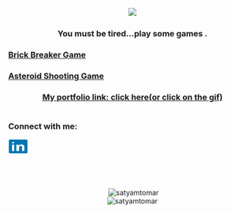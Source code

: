 <p align='center'><a href='https://portfolio-satyamtomar.vercel.app'><img  src='https://media.giphy.com/media/PkSHEWBqHKBt0R48rL/giphy.gif'></a></p>
<h3 align="center">You must be tired...play some games .</h3>
<h3> <a href="https://brick-breaking-game.vercel.app/">Brick Breaker Game</h3>
<div align="space-between">
  <h3> <a href="https://asteroidshootinggame.vercel.app/">Asteroid Shooting Game</h3>
<h3 align='center'>My portfolio link: <a href="https://portfolio-satyamtomar.vercel.app">click here(or click on the gif) </a> </h3>
<h1></h1>
</div>
<h3 align="left">Connect with me:</h3>

<p align="left">
<a href="https://linkedin.com/in/satyam-tomar-0873a91b0" target="blank"><img align="center" src="./img/ic_linkedin.svg" alt="satyam-tomar-0873a91b0" height="30" width="40" /></a>
</p>
<h1></h2>
<br>
<p align="center">&nbsp;<img width='48%' src="https://github-readme-stats.vercel.app/api?username=satyamtomar&show_icons=true&locale=en&theme=algolia" alt="satyamtomar" />
  <br>
<img width='48%'  src="https://github-readme-streak-stats.herokuapp.com/?user=satyamtomar&&theme=algolia" alt="satyamtomar" /></p>
